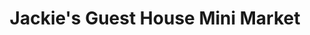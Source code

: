 ---
title: "Jackie's Guest House Mini Market"
url: /ganta/jackies-guest-house-mini-market/
shop: supermarket
---